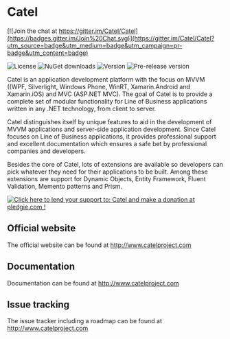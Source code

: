 Catel
=====

[![Join the chat at https://gitter.im/Catel/Catel](https://badges.gitter.im/Join%20Chat.svg)](https://gitter.im/Catel/Catel?utm_source=badge&utm_medium=badge&utm_campaign=pr-badge&utm_content=badge)

![License](https://img.shields.io/github/license/catel/catel.svg)
![NuGet downloads](https://img.shields.io/nuget/dt/catel.core.svg)
![Version](https://img.shields.io/nuget/v/catel.core.svg)
![Pre-release version](https://img.shields.io/nuget/vpre/catel.core.svg)

Catel is an application development platform with the focus on MVVM ((WPF, Silverlight, Windows Phone, WinRT, Xamarin.Android
and Xamarin.iOS) and MVC (ASP.NET MVC). 
The goal of Catel is to provide a complete set of modular functionality for Line of Business applications written in any .NET 
technology, from client to server.

Catel distinguishes itself by unique features to aid in the development of MVVM applications and server-side application 
development. Since Catel focuses on Line of Business applications, it provides professional support and excellent documentation 
which ensures a safe bet by professional companies and developers.

Besides the core of Catel, lots of extensions are available so developers can pick whatever they need for their applications 
to be built. Among these extensions are support for Dynamic Objects, Entity Framework, Fluent Validation, Memento patterns and Prism.

<a href="https://pledgie.com/campaigns/26956"><img alt="Click here to lend your support to: Catel and make a donation at pledgie.com !" src="https://pledgie.com/campaigns/26956.png?skin_name=chrome" border="0" /></a>


## Official website 

The official website can be found at http://www.catelproject.com

## Documentation

Documentation can be found at http://www.catelproject.com

## Issue tracking

The issue tracker including a roadmap can be found at http://www.catelproject.com
 